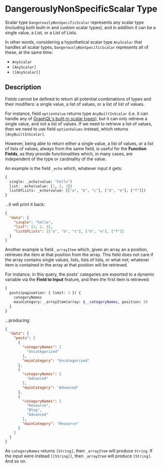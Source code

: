# DangerouslyNonSpecificScalar Type

Scalar type `DangerouslyNonSpecificScalar` represents any scalar type (including both built-in and custom scalar types), and in addition it can be a single value, a List, or a List of Lists.

In other words, considering a hypothetical scalar type `AnyScalar` that handles all scalar types, `DangerouslyNonSpecificScalar` represents all of these, at the same time:

- `AnyScalar`
- `[AnyScalar]`
- `[[AnyScalar]]`

## Description

Fields cannot be defined to return all potential combinations of types and their modifiers: a single value, a list of values, or a list of list of values.

For instance, field `optionValue` returns type `AnyBuiltInScalar` (i.e. it can handle any of [GraphQL's built-in scalar types](https://spec.graphql.org/draft/#sec-Scalars.Built-in-Scalars)), but it can only retrieve a single value, and not a list of values. If we need to retrieve a list of values, then we need to use field `optionValues` instead, which returns `[AnyBuiltInScalar]`.

However, being able to return either a single value, a list of values, or a list of lists of values, always from the same field, is useful for the **Function Fields**, as they provide functionalities which, in many cases, are independent of the type or cardinality of the value.

An example is the field `_echo` which, whatever input it gets:

```graphql
{
  single: _echo(value: "hello")
  list: _echo(value: [1, 2, 3])
  listOfLists: _echo(value: [["a", "b", "c"], ["d", "e"], ["f"]])
}
```

...it will print it back:

```json
{
  "data": {
    "single": "hello",
    "list": [1, 2, 3],
    "listOfLists": [["a", "b", "c"], ["d", "e"], ["f"]]
  }
}
```

Another example is field `_arrayItem` which, given an array an a position, retrieves the item at that position from the array. This field does not care if the array contains single values, lists, lists of lists, or what not; whatever item is contained in the array at that position will be retrieved.

For instance, in this query, the posts' categories are exported to a dynamic variable via the **Field to Input** feature, and then the first item is retrieved:

```graphql
{
  posts(pagination: { limit: 3 }) {
    categoryNames
    mainCategory: _arrayItem(array: $__categoryNames, position: 0)
  }
}
```

...producing:

```json
{
  "data": {
    "posts": [
      {
        "categoryNames": [
          "Uncategorized"
        ],
        "mainCategory": "Uncategorized"
      },
      {
        "categoryNames": [
          "Advanced"
        ],
        "mainCategory": "Advanced"
      },
      {
        "categoryNames": [
          "Resource",
          "Blog",
          "Advanced"
        ],
        "mainCategory": "Resource"
      }
    ]
  }
}
```

As `categoryNames` returns `[String]`, then `_arrayItem` will produce `String`. If the input were instead `[[String]]`, then `_arrayItem` will produce `[String]`. And so on.
